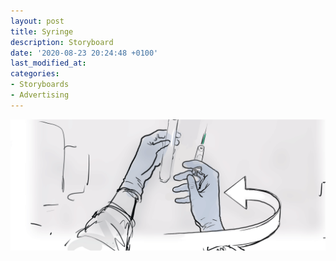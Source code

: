 ```yaml
---
layout: post
title: Syringe
description: Storyboard
date: '2020-08-23 20:24:48 +0100'
last_modified_at:
categories:
- Storyboards
- Advertising
---
```

![storyboard frame, syringe](/images/Pharma_005.png)